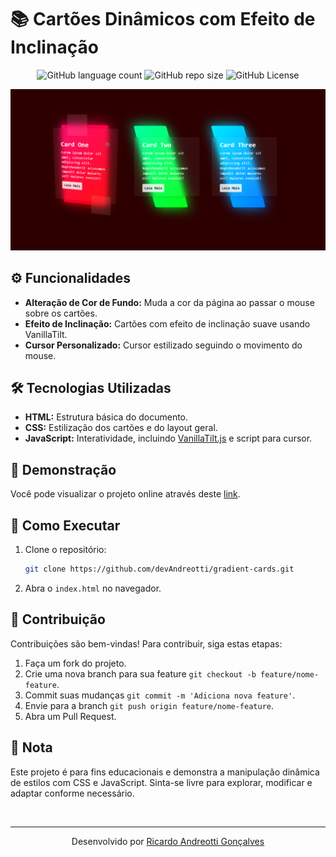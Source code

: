 <!-- Projeto Finalizado -->
# 📚 Cartões Dinâmicos com Efeito de Inclinação
<p align="center">
  <!-- Contador de linguagens do GitHub -->
  <img alt="GitHub language count" src="https://img.shields.io/github/languages/count/devAndreotti/gradient-cards?color=FFF&labelColor=fd0045&style=flat-square">
  <!-- Tamanho do repositório no GitHub -->
  <img alt="GitHub repo size" src="https://img.shields.io/github/repo-size/devAndreotti/gradient-cards?color=FFF&labelColor=19c12d&style=flat-square">
  <!-- Licença do GitHub -->
  <img alt="GitHub License" src="https://img.shields.io/github/license/devAndreotti/devAndreotti?color=FFF&labelColor=00c9fd&style=flat-square">
</p>

<div align="center">
  <img src="./gradient.png" alt="Gradient Banner"/>
</div>

## ⚙️ Funcionalidades
- **Alteração de Cor de Fundo:** Muda a cor da página ao passar o mouse sobre os cartões.
- **Efeito de Inclinação:** Cartões com efeito de inclinação suave usando VanillaTilt.
- **Cursor Personalizado:** Cursor estilizado seguindo o movimento do mouse.

## 🛠️ Tecnologias Utilizadas
- **HTML:** Estrutura básica do documento.
- **CSS:** Estilização dos cartões e do layout geral.
- **JavaScript:** Interatividade, incluindo [VanillaTilt.js](https://github.com/micku7zu/vanilla-tilt.js) e script para cursor.

## 🔎 Demonstração
Você pode visualizar o projeto online através deste [link](https://devandreotti.github.io/gradient-cards/).

## 🚀 Como Executar
1. Clone o repositório:
   ```bash
   git clone https://github.com/devAndreotti/gradient-cards.git
   ```
2. Abra o `index.html` no navegador.

## 💪 Contribuição
Contribuições são bem-vindas! Para contribuir, siga estas etapas:
1. Faça um fork do projeto.
2. Crie uma nova branch para sua feature `git checkout -b feature/nome-feature`.
3. Commit suas mudanças `git commit -m 'Adiciona nova feature'`.
4. Envie para a branch `git push origin feature/nome-feature`.
5. Abra um Pull Request.

## 📌 Nota
Este projeto é para fins educacionais e demonstra a manipulação dinâmica de estilos com CSS e JavaScript. Sinta-se livre para explorar, modificar e adaptar conforme necessário.

<br>

---
<p align="center"> Desenvolvido por <a href="https://github.com/devAndreotti">Ricardo Andreotti Gonçalves</a> </p>
